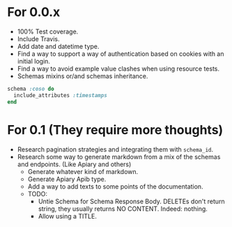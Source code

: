 # For 0.0.x
- 100% Test coverage.
- Include Travis.
- Add date and datetime type.
- Find a way to support a way of authentication based on cookies with an initial login.
- Find a way to avoid example value clashes when using resource tests.
- Schemas mixins or/and schemas inheritance.
```ruby
schema :coso do
  include_attributes :timestamps
end
```

# For 0.1 (They require more thoughts)
- Research pagination strategies and integrating them with `schema_id`.
- Research some way to generate markdown from a mix of the schemas and endpoints. (Like Apiary and others)
    + Generate whatever kind of markdown.
    + Generate Apiary Apib type.
    + Add a way to add texts to some points of the documentation.
    + TODO:
        * Untie Schema for Schema Response Body. DELETEs don't return string, they usually returns NO CONTENT. Indeed: nothing.
        * Allow using a TITLE.
